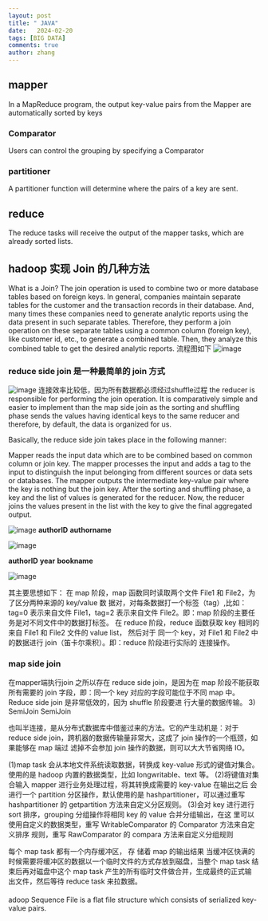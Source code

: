 ```yaml
---
layout: post
title: " JAVA"
date:   2024-02-20
tags: [BIG DATA]
comments: true
author: zhang
---
```

## mapper
In a MapReduce program, the output key-value pairs from the Mapper are automatically sorted by keys


### Comparator
Users can control the grouping by specifying a Comparator 
### partitioner
A partitioner function will determine where the pairs of a key are sent.


## reduce
The reduce tasks will receive the output of the mapper tasks, which are already sorted
lists. 

## hadoop 实现 Join 的几种方法

What is a Join?
The join operation is used to combine two or more database tables based on foreign keys. In general, companies maintain separate tables for the customer and the transaction records in their database. And, many times these companies need to generate analytic reports using the data present in such separate tables. Therefore, they perform a join operation on these separate tables using a common column (foreign key), like customer id, etc., to generate a combined table. Then, they analyze this combined table to get the desired analytic reports.
流程图如下
![image](https://github.com/zhang-mickey/zhang-mickey.github.io/assets/145342600/7f66dca5-9966-4b7c-9c9b-9b26eae13b92)

### reduce side join 是一种最简单的 join 方式
![image](https://github.com/zhang-mickey/zhang-mickey.github.io/assets/145342600/e26302f2-c0d7-42ad-b5ca-585bb607dcfc)
连接效率比较低，因为所有数据都必须经过shuffle过程
the reducer is responsible for performing the join operation. It is comparatively simple and easier to implement than the map side join as the sorting and shuffling phase sends the values having identical keys to the same reducer and therefore, by default, the data is organized for us.

Basically, the reduce side join takes place in the following manner:

Mapper reads the input data which are to be combined based on common column or join key.
The mapper processes the input and adds a tag to the input to distinguish the input belonging from different sources or data sets or databases.
The mapper outputs the intermediate key-value pair where the key is nothing but the join key.
After the sorting and shuffling phase, a key and the list of values is generated for the reducer. 
Now, the reducer joins the values present in the list with the key to give the final aggregated output.


![image](https://github.com/zhang-mickey/zhang-mickey.github.io/assets/145342600/44a26303-1250-4dd3-93b7-fc58e5f68301)
**authorID** **authorname**

![image](https://github.com/zhang-mickey/zhang-mickey.github.io/assets/145342600/4d768783-1447-41c9-9170-3c3afe90f12d)

**authorID** **year**   **bookname**  

![image](https://github.com/zhang-mickey/zhang-mickey.github.io/assets/145342600/9f2f0a43-2fc1-455f-9bad-dcd56f6b1dfe)

 
其主要思想如下： 在 map 阶段，map 函数同时读取两个文件 File1 和 File2，为了区分两种来源的 key/value 数 据对，对每条数据打一个标签（tag）,比如：tag=0 表示来自文件 File1，tag=2 表示来自文件 File2。即：map 阶段的主要任务是对不同文件中的数据打标签。 在 reduce 阶段，reduce 函数获取 key 相同的来自 File1 和 File2 文件的 value list， 然后对于 同一个 key，对 File1 和 File2 中的数据进行 join（笛卡尔乘积）。即：reduce 阶段进行实际的 连接操作。
### map side join
在mapper端执行join
之所以存在 reduce side join，是因为在 map 阶段不能获取所有需要的 join 字段，即：同一个 key 对应的字段可能位于不同 map 中。Reduce side join 是非常低效的，因为 shuffle 阶段要进 行大量的数据传输。
3) SemiJoin SemiJoin

也叫半连接，是从分布式数据库中借鉴过来的方法。它的产生动机是：对于 reduce side join，跨机器的数据传输量非常大，这成了 join 操作的一个瓶颈，如果能够在 map 端过 滤掉不会参加 join 操作的数据，则可以大大节省网络 IO。


(1)map task 会从本地文件系统读取数据，转换成 key-value 形式的键值对集合。使用的是 hadoop 内置的数据类型，比如 longwritable、text 等。
(2)将键值对集合输入 mapper 进行业务处理过程，将其转换成需要的 key-value 在输出之后 会进行一个 partition 分区操作，默认使用的是 hashpartitioner，可以通过重写 hashpartitioner 的 getpartition 方法来自定义分区规则。
(3)会对 key 进行进行 sort 排序，grouping 分组操作将相同 key 的 value 合并分组输出，在这 里可以使用自定义的数据类型，重写 WritableComparator 的 Comparator 方法来自定义排序 规则，重写 RawComparator 的 compara 方法来自定义分组规则

每个 map task 都有一个内存缓冲区，
存 储着 map 的输出结果 当缓冲区快满的时候需要将缓冲区的数据以一个临时文件的方式存放到磁盘，当整个 map task 结束后再对磁盘中这个 map task 产生的所有临时文件做合并，生成最终的正式输 出文件，然后等待 reduce task 来拉数据。


#### 
adoop Sequence File is a flat file structure which consists of serialized key-value pairs. 
